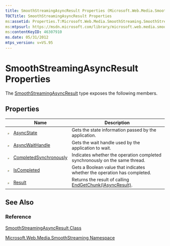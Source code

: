 ```yaml
---
title: SmoothStreamingAsyncResult Properties (Microsoft.Web.Media.SmoothStreaming)
TOCTitle: SmoothStreamingAsyncResult Properties
ms:assetid: Properties.T:Microsoft.Web.Media.SmoothStreaming.SmoothStreamingAsyncResult
ms:mtpsurl: https://msdn.microsoft.com/library/microsoft.web.media.smoothstreaming.smoothstreamingasyncresult_properties(v=VS.95)
ms:contentKeyID: 46307910
ms.date: 05/31/2012
mtps_version: v=VS.95
---
```


# SmoothStreamingAsyncResult Properties

The [SmoothStreamingAsyncResult](smoothstreamingasyncresult-class-microsoft-web-media-smoothstreaming.md) type exposes the following members.

## Properties

||Name|Description|
|--- |--- |--- |
|![Public property](images/Ff728140.pubproperty(en-us,VS.90).gif "Public property")|[AsyncState](smoothstreamingasyncresult-asyncstate-property-microsoft-web-media-smoothstreaming.md)|Gets the state information passed by the application.|
|![Public property](images/Ff728140.pubproperty(en-us,VS.90).gif "Public property")|[AsyncWaitHandle](smoothstreamingasyncresult-asyncwaithandle-property-microsoft-web-media-smoothstreaming.md)|Gets the wait handle used by the application to wait.|
|![Public property](images/Ff728140.pubproperty(en-us,VS.90).gif "Public property")|[CompletedSynchronously](smoothstreamingasyncresult-completedsynchronously-property-microsoft-web-media-smoothstreaming.md)|Indicates whether the operation completed synchronously on the same thread.|
|![Public property](images/Ff728140.pubproperty(en-us,VS.90).gif "Public property")|[IsCompleted](smoothstreamingasyncresult-iscompleted-property-microsoft-web-media-smoothstreaming.md)|Gets a Boolean value that indicates whether the operation has completed.|
|![Public property](images/Ff728140.pubproperty(en-us,VS.90).gif "Public property")|[Result](smoothstreamingasyncresult-result-property-microsoft-web-media-smoothstreaming.md)|Returns the result of calling [EndGetChunk(IAsyncResult)](trackinfo-endgetchunk-method-microsoft-web-media-smoothstreaming_1.md).|

## See Also

### Reference

[SmoothStreamingAsyncResult Class](smoothstreamingasyncresult-class-microsoft-web-media-smoothstreaming.md)

[Microsoft.Web.Media.SmoothStreaming Namespace](microsoft-web-media-smoothstreaming-namespace_1.md)
